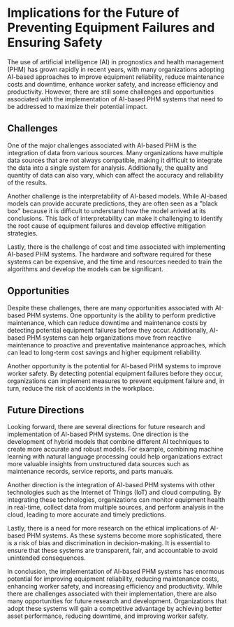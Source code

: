 Implications for the Future of Preventing Equipment Failures and Ensuring Safety
==================================================================================================================

The use of artificial intelligence (AI) in prognostics and health management (PHM) has grown rapidly in recent years, with many organizations adopting AI-based approaches to improve equipment reliability, reduce maintenance costs and downtime, enhance worker safety, and increase efficiency and productivity. However, there are still some challenges and opportunities associated with the implementation of AI-based PHM systems that need to be addressed to maximize their potential impact.

Challenges
----------

One of the major challenges associated with AI-based PHM is the integration of data from various sources. Many organizations have multiple data sources that are not always compatible, making it difficult to integrate the data into a single system for analysis. Additionally, the quality and quantity of data can also vary, which can affect the accuracy and reliability of the results.

Another challenge is the interpretability of AI-based models. While AI-based models can provide accurate predictions, they are often seen as a "black box" because it is difficult to understand how the model arrived at its conclusions. This lack of interpretability can make it challenging to identify the root cause of equipment failures and develop effective mitigation strategies.

Lastly, there is the challenge of cost and time associated with implementing AI-based PHM systems. The hardware and software required for these systems can be expensive, and the time and resources needed to train the algorithms and develop the models can be significant.

Opportunities
-------------

Despite these challenges, there are many opportunities associated with AI-based PHM systems. One opportunity is the ability to perform predictive maintenance, which can reduce downtime and maintenance costs by detecting potential equipment failures before they occur. Additionally, AI-based PHM systems can help organizations move from reactive maintenance to proactive and preventative maintenance approaches, which can lead to long-term cost savings and higher equipment reliability.

Another opportunity is the potential for AI-based PHM systems to improve worker safety. By detecting potential equipment failures before they occur, organizations can implement measures to prevent equipment failure and, in turn, reduce the risk of accidents in the workplace.

Future Directions
-----------------

Looking forward, there are several directions for future research and implementation of AI-based PHM systems. One direction is the development of hybrid models that combine different AI techniques to create more accurate and robust models. For example, combining machine learning with natural language processing could help organizations extract more valuable insights from unstructured data sources such as maintenance records, service reports, and parts manuals.

Another direction is the integration of AI-based PHM systems with other technologies such as the Internet of Things (IoT) and cloud computing. By integrating these technologies, organizations can monitor equipment health in real-time, collect data from multiple sources, and perform analysis in the cloud, leading to more accurate and timely predictions.

Lastly, there is a need for more research on the ethical implications of AI-based PHM systems. As these systems become more sophisticated, there is a risk of bias and discrimination in decision-making. It is essential to ensure that these systems are transparent, fair, and accountable to avoid unintended consequences.

In conclusion, the implementation of AI-based PHM systems has enormous potential for improving equipment reliability, reducing maintenance costs, enhancing worker safety, and increasing efficiency and productivity. While there are challenges associated with their implementation, there are also many opportunities for future research and development. Organizations that adopt these systems will gain a competitive advantage by achieving better asset performance, reducing downtime, and improving worker safety.
